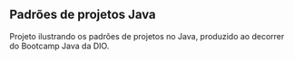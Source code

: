 ## Padrões de projetos Java

Projeto ilustrando os padrões de projetos no Java, produzido ao decorrer do Bootcamp Java da DIO.
